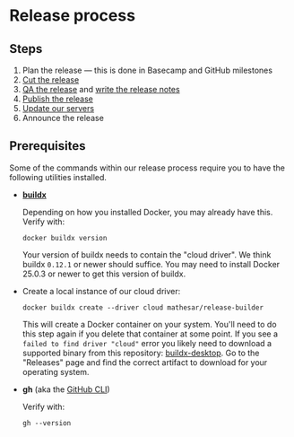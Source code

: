 # Release process

## Steps

1. Plan the release — this is done in Basecamp and GitHub milestones
1. [Cut the release](./cutting.md)
1. [QA the release](./qa.md) and [write the release notes](./notes.md)
1. [Publish the release](./publication.md)
1. [Update our servers](../engineering/server-update-process.md)
1. Announce the release

## Prerequisites

Some of the commands within our release process require you to have the following utilities installed.

- **[buildx](http://github.com/docker/buildx)**

    Depending on how you installed Docker, you may already have this. Verify with:

    ```
    docker buildx version
    ```

    Your version of buildx needs to contain the "cloud driver". We think buildx `0.12.1` or newer should suffice. You may need to install Docker 25.0.3 or newer to get this version of buildx.

- Create a local instance of our cloud driver:

    ```
    docker buildx create --driver cloud mathesar/release-builder
    ```

    This will create a Docker container on your system. You'll need to do this step again if you delete that container at some point. If you see a `failed to find driver "cloud"` error you likely need to download a supported binary from this repository: [buildx-desktop](https://github.com/docker/buildx-desktop). Go to the "Releases" page and find the correct artifact to download for your operating system. 


- **gh** (aka the [GitHub CLI](https://cli.github.com/))

    Verify with:

    ```
    gh --version
    ```


